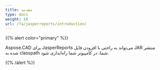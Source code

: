 ```yaml
---
title: مقدمه
type: docs
weight: 10
url: /fa/jasperreports/introduction/
---
```


{{% alert color="primary" %}}

Aspose.CAD برای JasperReports می‌تواند به راحتی با افزودن فایل JAR منتشر شده به classpath شما، در کامپیوتر شما راه‌اندازی شود.

{{% /alert %}}
